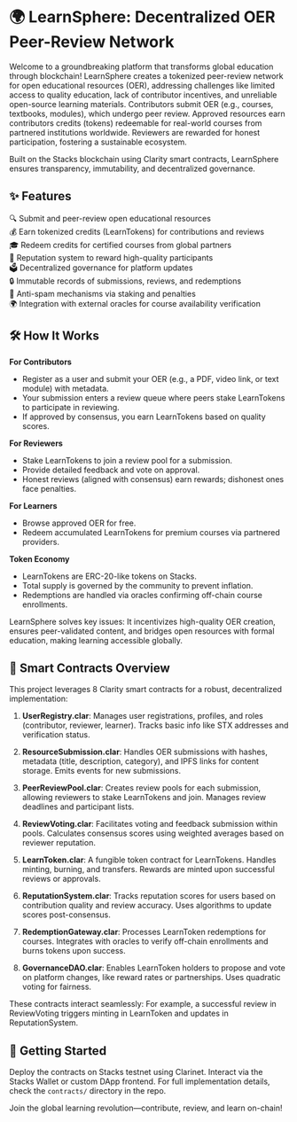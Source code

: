 # 🌍 LearnSphere: Decentralized OER Peer-Review Network

Welcome to a groundbreaking platform that transforms global education through blockchain! LearnSphere creates a tokenized peer-review network for open educational resources (OER), addressing challenges like limited access to quality education, lack of contributor incentives, and unreliable open-source learning materials. Contributors submit OER (e.g., courses, textbooks, modules), which undergo peer review. Approved resources earn contributors credits (tokens) redeemable for real-world courses from partnered institutions worldwide. Reviewers are rewarded for honest participation, fostering a sustainable ecosystem.

Built on the Stacks blockchain using Clarity smart contracts, LearnSphere ensures transparency, immutability, and decentralized governance.

## ✨ Features

🔍 Submit and peer-review open educational resources  
💰 Earn tokenized credits (LearnTokens) for contributions and reviews  
🎓 Redeem credits for certified courses from global partners  
🏅 Reputation system to reward high-quality participants  
🗳️ Decentralized governance for platform updates  
🔒 Immutable records of submissions, reviews, and redemptions  
🚫 Anti-spam mechanisms via staking and penalties  
🌍 Integration with external oracles for course availability verification  

## 🛠 How It Works

**For Contributors**  
- Register as a user and submit your OER (e.g., a PDF, video link, or text module) with metadata.  
- Your submission enters a review queue where peers stake LearnTokens to participate in reviewing.  
- If approved by consensus, you earn LearnTokens based on quality scores.  

**For Reviewers**  
- Stake LearnTokens to join a review pool for a submission.  
- Provide detailed feedback and vote on approval.  
- Honest reviews (aligned with consensus) earn rewards; dishonest ones face penalties.  

**For Learners**  
- Browse approved OER for free.  
- Redeem accumulated LearnTokens for premium courses via partnered providers.  

**Token Economy**  
- LearnTokens are ERC-20-like tokens on Stacks.  
- Total supply is governed by the community to prevent inflation.  
- Redemptions are handled via oracles confirming off-chain course enrollments.  

LearnSphere solves key issues: It incentivizes high-quality OER creation, ensures peer-validated content, and bridges open resources with formal education, making learning accessible globally.

## 🔗 Smart Contracts Overview

This project leverages 8 Clarity smart contracts for a robust, decentralized implementation:

1. **UserRegistry.clar**: Manages user registrations, profiles, and roles (contributor, reviewer, learner). Tracks basic info like STX addresses and verification status.  

2. **ResourceSubmission.clar**: Handles OER submissions with hashes, metadata (title, description, category), and IPFS links for content storage. Emits events for new submissions.  

3. **PeerReviewPool.clar**: Creates review pools for each submission, allowing reviewers to stake LearnTokens and join. Manages review deadlines and participant lists.  

4. **ReviewVoting.clar**: Facilitates voting and feedback submission within pools. Calculates consensus scores using weighted averages based on reviewer reputation.  

5. **LearnToken.clar**: A fungible token contract for LearnTokens. Handles minting, burning, and transfers. Rewards are minted upon successful reviews or approvals.  

6. **ReputationSystem.clar**: Tracks reputation scores for users based on contribution quality and review accuracy. Uses algorithms to update scores post-consensus.  

7. **RedemptionGateway.clar**: Processes LearnToken redemptions for courses. Integrates with oracles to verify off-chain enrollments and burns tokens upon success.  

8. **GovernanceDAO.clar**: Enables LearnToken holders to propose and vote on platform changes, like reward rates or partnerships. Uses quadratic voting for fairness.  

These contracts interact seamlessly: For example, a successful review in ReviewVoting triggers minting in LearnToken and updates in ReputationSystem.

## 🚀 Getting Started

Deploy the contracts on Stacks testnet using Clarinet. Interact via the Stacks Wallet or custom DApp frontend. For full implementation details, check the `contracts/` directory in the repo.

Join the global learning revolution—contribute, review, and learn on-chain!
